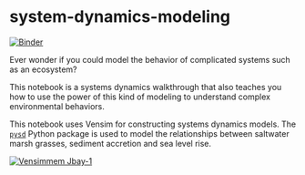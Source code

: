 # system-dynamics-modeling

[![Binder](https://mybinder.org/badge_logo.svg)](https://mybinder.org/v2/gh/polanch190/system-dynamics-modeling/HEAD?labpath=Wetland_github%2FSystem%20Dynamics%20Modeling%2C%20An%20Ecological%20Simulation%20Modeling%20Example.ipynb)

Ever wonder if you could model the behavior of complicated systems such as an
ecosystem?

This notebook is a systems dynamics walkthrough that also teaches you how to use
the power of this kind of modeling to understand complex environmental
behaviors.

This notebook uses Vensim for constructing systems dynamics models. The
[`pysd`](https://pysd.readthedocs.io/en/master/) Python package is used to
model the relationships between saltwater marsh grasses, sediment accretion and
sea level rise.

[![Vensimmem Jbay-1](https://user-images.githubusercontent.com/52226031/141390237-59f72b6e-0ad4-449d-a794-286ef3293823.gif)](https://mybinder.org/v2/gh/polanch190/system-dynamics-modeling/HEAD?labpath=Wetland_github%2FSystem%20Dynamics%20Modeling%2C%20An%20Ecological%20Simulation%20Modeling%20Example.ipynb)
